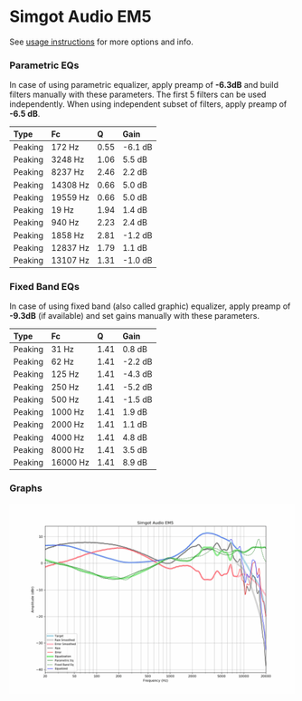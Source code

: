 # Simgot Audio EM5
See [usage instructions](https://github.com/jaakkopasanen/AutoEq#usage) for more options and info.

### Parametric EQs
In case of using parametric equalizer, apply preamp of **-6.3dB** and build filters manually
with these parameters. The first 5 filters can be used independently.
When using independent subset of filters, apply preamp of **-6.5 dB**.

| Type    | Fc       |    Q | Gain    |
|:--------|:---------|:-----|:--------|
| Peaking | 172 Hz   | 0.55 | -6.1 dB |
| Peaking | 3248 Hz  | 1.06 | 5.5 dB  |
| Peaking | 8237 Hz  | 2.46 | 2.2 dB  |
| Peaking | 14308 Hz | 0.66 | 5.0 dB  |
| Peaking | 19559 Hz | 0.66 | 5.0 dB  |
| Peaking | 19 Hz    | 1.94 | 1.4 dB  |
| Peaking | 940 Hz   | 2.23 | 2.4 dB  |
| Peaking | 1858 Hz  | 2.81 | -1.2 dB |
| Peaking | 12837 Hz | 1.79 | 1.1 dB  |
| Peaking | 13107 Hz | 1.31 | -1.0 dB |

### Fixed Band EQs
In case of using fixed band (also called graphic) equalizer, apply preamp of **-9.3dB**
(if available) and set gains manually with these parameters.

| Type    | Fc       |    Q | Gain    |
|:--------|:---------|:-----|:--------|
| Peaking | 31 Hz    | 1.41 | 0.8 dB  |
| Peaking | 62 Hz    | 1.41 | -2.2 dB |
| Peaking | 125 Hz   | 1.41 | -4.3 dB |
| Peaking | 250 Hz   | 1.41 | -5.2 dB |
| Peaking | 500 Hz   | 1.41 | -1.5 dB |
| Peaking | 1000 Hz  | 1.41 | 1.9 dB  |
| Peaking | 2000 Hz  | 1.41 | 1.1 dB  |
| Peaking | 4000 Hz  | 1.41 | 4.8 dB  |
| Peaking | 8000 Hz  | 1.41 | 3.5 dB  |
| Peaking | 16000 Hz | 1.41 | 8.9 dB  |

### Graphs
![](./Simgot%20Audio%20EM5.png)